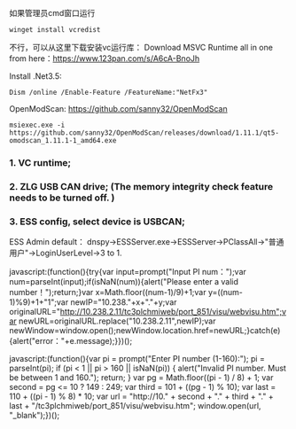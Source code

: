 如果管理员cmd窗口运行 
```
winget install vcredist 
```
不行，可以从这里下载安装vc运行库：
Download MSVC Runtime all in one from here：https://www.123pan.com/s/A6cA-BnoJh

Install .Net3.5:  
```
Dism /online /Enable-Feature /FeatureName:"NetFx3"
```

OpenModScan: https://github.com/sanny32/OpenModScan  
```
msiexec.exe -i https://github.com/sanny32/OpenModScan/releases/download/1.11.1/qt5-omodscan_1.11.1-1_amd64.exe 
```

### 1. VC runtime;
### 2. ZLG USB CAN drive; (The memory integrity check feature needs to be turned off. )
### 3. ESS config, select device is USBCAN;

ESS Admin default：
dnspy->ESSServer.exe->ESSServer->PClassAll->"普通用户"->LoginUserLevel->3 to 1.


javascript:(function(){try{var input=prompt("Input PI num：");var num=parseInt(input);if(isNaN(num)){alert("Please enter a valid number！");return;}var x=Math.floor((num-1)/9)+1;var y=((num-1)%9)+1+"1";var newIP="10.238."+x+"."+y;var originalURL="http://10.238.2.11/tc3plchmiweb/port_851/visu/webvisu.htm";var newURL=originalURL.replace("10.238.2.11",newIP);var newWindow=window.open();newWindow.location.href=newURL;}catch(e){alert("error："+e.message);}})();


javascript:(function(){var pi = prompt("Enter PI number (1-160):");  pi = parseInt(pi);  if (pi < 1 || pi > 160 || isNaN(pi)) {    alert("Invalid PI number. Must be between 1 and 160.");    return;  }  var pg = Math.floor((pi - 1) / 8) + 1;  var second = pg <= 10 ? 149 : 249;  var third = 101 + ((pg - 1) % 10);  var last = 110 + ((pi - 1) % 8) * 10;  var url = "http://10." + second + "." + third + "." + last + "/tc3plchmiweb/port_851/visu/webvisu.htm";  window.open(url, "_blank");})();
